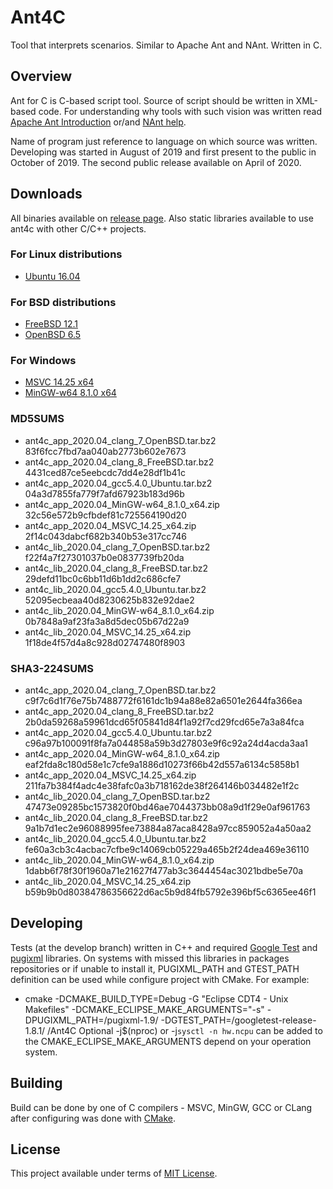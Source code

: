 # Ant4C
Tool that interprets scenarios. Similar to Apache Ant and NAnt. Written in C.

## Overview
Ant for C is C-based script tool. Source of script should be written in XML-based code.
For understanding why tools with such vision was written read [Apache Ant Introduction](http://jakarta.apache.org/ant/manual/) or/and [NAnt help](http://nant.sourceforge.net/).

Name of program just reference to language on which source was written.
Developing was started in August of 2019 and first present to the public in October of 2019.
The second public release available on April of 2020.

## Downloads
All binaries available on [release page](https://github.com/TheVice/Ant4C/releases/).
Also static libraries available to use ant4c with other C/C++ projects.

### For Linux distributions
* [Ubuntu 16.04](https://github.com/TheVice/Ant4C/releases/download/v2020.04/ant4c_app_2020.04_gcc5.4.0_Ubuntu.tar.bz2)

### For BSD distributions
* [FreeBSD 12.1](https://github.com/TheVice/Ant4C/releases/download/v2020.04/ant4c_app_2020.04_clang_8_FreeBSD.tar.bz2)
* [OpenBSD 6.5](https://github.com/TheVice/Ant4C/releases/download/v2020.04/ant4c_app_2020.04_clang_7_OpenBSD.tar.bz2)

### For Windows
* [MSVC 14.25 x64](https://github.com/TheVice/Ant4C/releases/download/v2020.04/ant4c_app_2020.04_MSVC_14.25_x64.zip)
* [MinGW-w64 8.1.0 x64](https://github.com/TheVice/Ant4C/releases/download/v2020.04/ant4c_app_2020.04_MinGW-w64_8.1.0_x64.zip)

### MD5SUMS
* ant4c_app_2020.04_clang_7_OpenBSD.tar.bz2 83f6fcc7fbd7aa040ab2773b602e7673
* ant4c_app_2020.04_clang_8_FreeBSD.tar.bz2 4431ced87ce5eebcdc7dd4e28df1b41c
* ant4c_app_2020.04_gcc5.4.0_Ubuntu.tar.bz2 04a3d7855fa779f7afd67923b183d96b
* ant4c_app_2020.04_MinGW-w64_8.1.0_x64.zip 32c56e572b9cfbdef81c725564190d20
* ant4c_app_2020.04_MSVC_14.25_x64.zip 2f14c043dabcf682b340b53e317cc746
* ant4c_lib_2020.04_clang_7_OpenBSD.tar.bz2 f22f4a7f27301037b0e0837739fb20da
* ant4c_lib_2020.04_clang_8_FreeBSD.tar.bz2 29defd11bc0c6bb11d6b1dd2c686cfe7
* ant4c_lib_2020.04_gcc5.4.0_Ubuntu.tar.bz2 52095ecbeaa40d8230625b832e92dae2
* ant4c_lib_2020.04_MinGW-w64_8.1.0_x64.zip 0b7848a9af23fa3a8d5dec05b67d22a9
* ant4c_lib_2020.04_MSVC_14.25_x64.zip 1f18de4f57d4a8c928d02747480f8903

### SHA3-224SUMS
* ant4c_app_2020.04_clang_7_OpenBSD.tar.bz2 c9f7c6d1f76e75b7488772f6161dc1b94a88e82a6501e2644fa366ea
* ant4c_app_2020.04_clang_8_FreeBSD.tar.bz2 2b0da59268a59961dcd65f05841d84f1a92f7cd29fcd65e7a3a84fca
* ant4c_app_2020.04_gcc5.4.0_Ubuntu.tar.bz2 c96a97b100091f8fa7a044858a59b3d27803e9f6c92a24d4acda3aa1
* ant4c_app_2020.04_MinGW-w64_8.1.0_x64.zip eaf2fda8c180d58e1c7cfe9a1886d10273f66b42d557a6134c5858b1
* ant4c_app_2020.04_MSVC_14.25_x64.zip 211fa7b384f4adc4e38fafc0a3b718162de38f264146b034482e1f2c
* ant4c_lib_2020.04_clang_7_OpenBSD.tar.bz2 47473e09285bc1573820f0bd46ae7044373bb08a9d1f29e0af961763
* ant4c_lib_2020.04_clang_8_FreeBSD.tar.bz2 9a1b7d1ec2e96088995fee73884a87aca8428a97cc859052a4a50aa2
* ant4c_lib_2020.04_gcc5.4.0_Ubuntu.tar.bz2 fe60a3cb3c4acbac7cfbe9c14069cb05229a465b2f24dea469e36110
* ant4c_lib_2020.04_MinGW-w64_8.1.0_x64.zip 1dabb6f78f30f1960a71e21627f477ab3c3644454ac3021bdbe5e70a
* ant4c_lib_2020.04_MSVC_14.25_x64.zip b59b9b0d80384786356622d6ac5b9d84fb5792e396bf5c6365ee46f1

## Developing
Tests (at the develop branch) written in C++ and required [Google Test](https://github.com/google/googletest) and [pugixml](https://github.com/zeux/pugixml/) libraries.
On systems with missed this libraries in packages repositories or if unable to install it, PUGIXML_PATH and GTEST_PATH definition can be used while configure project with CMake.
For example:
* cmake -DCMAKE_BUILD_TYPE=Debug -G "Eclipse CDT4 - Unix Makefiles" -DCMAKE_ECLIPSE_MAKE_ARGUMENTS="-s" -DPUGIXML_PATH=<full path>/pugixml-1.9/ -DGTEST_PATH=<full path>/googletest-release-1.8.1/ <full path>/Ant4C
Optional -j$(nproc) or -j`sysctl -n hw.ncpu` can be added to the CMAKE_ECLIPSE_MAKE_ARGUMENTS depend on your operation system.

## Building
Build can be done by one of C compilers - MSVC, MinGW, GCC or CLang after configuring was done with [CMake](http://www.cmake.org/download/).

## License
This project available under terms of [MIT License](LICENSE).
